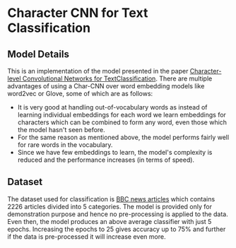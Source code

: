 # Character CNN for Text Classification
## Model Details
This is an implementation of the model presented in the paper [Character-level Convolutional Networks for TextClassification](https://papers.nips.cc/paper/5782-character-level-convolutional-networks-for-text-classification.pdf). There are multiple advantages of using a Char-CNN over word embedding models like word2vec or Glove, some of which are as follows:
- It is very good at handling out-of-vocabulary words as instead of learning individual embeddings for each word we learn embeddings for characters which can be combined to form any word, even those which the model hasn't seen before.
- For the same reason as mentioned above, the model performs fairly well for rare words in the vocabulary.
- Since we have few embeddings to learn, the model's complexity is reduced and the performance increases (in terms of speed).

## Dataset
The dataset used for classification is [BBC news articles](https://www.kaggle.com/yufengdev/bbc-fulltext-and-category) which contains 2226 articles divided into 5 categories. The model is provided only for demonstration purpose and hence no pre-processing is applied to the data. Even then, the model produces an above average classifier with just 5 epochs. Increasing the epochs to 25 gives accuracy up to 75% and further if the data is pre-processed it will increase even more.
